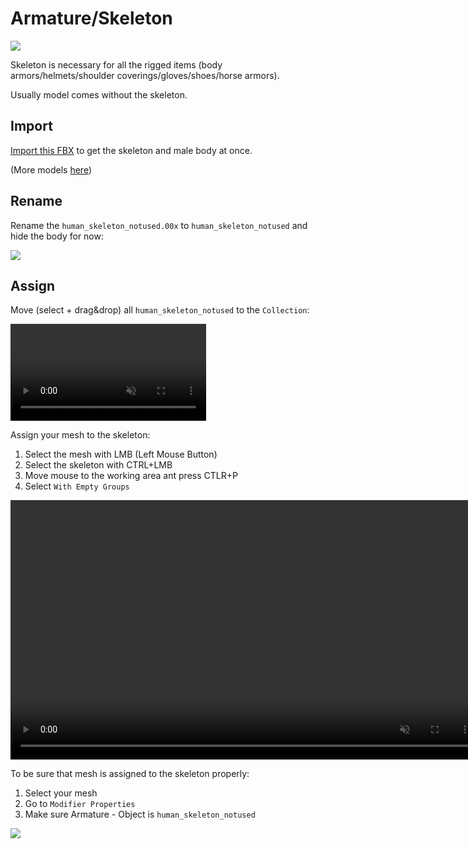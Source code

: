 # Armature/Skeleton

![](/pics/2410021050.png)

Skeleton is necessary for all the rigged items (body armors/helmets/shoulder coverings/gloves/shoes/horse armors).

Usually model comes without the skeleton.

## Import

[Import this FBX](https://drive.google.com/file/d/1Pasf8ZmngJGP5eKlTIG_JS8LlFG7u42Q/view?usp=drive_link) to get the skeleton and male body at once.

(More models [here](https://drive.google.com/drive/folders/1mi2y_sO-ctpqScMlT5zvU1r01L2810_V?usp=drive_link))

## Rename

Rename the `human_skeleton_notused.00x` to `human_skeleton_notused` and hide the body for now:

![](/pics/2410021056.png)


## Assign

Move (select + drag&drop) all `human_skeleton_notused` to the `Collection`:

<video width="313" height="155" controls autoplay loop muted>
    <source src="/pics/skeleton_to_collection.webm" type="video/webm">
    Your browser does not support the video tag.
</video>


Assign your mesh to the skeleton:

1. Select the mesh with LMB (Left Mouse Button)
2. Select the skeleton with CTRL+LMB
3. Move mouse to the working area ant press CTLR+P
4. Select `With Empty Groups`



<video width="751" height="415" controls autoplay loop muted>
    <source src="/pics/assign_mesh_to_skeleton.webm" type="video/webm">
    Your browser does not support the video tag.
</video>


To be sure that mesh is assigned to the skeleton properly:

1. Select your mesh
2. Go to `Modifier Properties`
3. Make sure Armature - Object is `human_skeleton_notused`

![](/pics/2410021220.png)